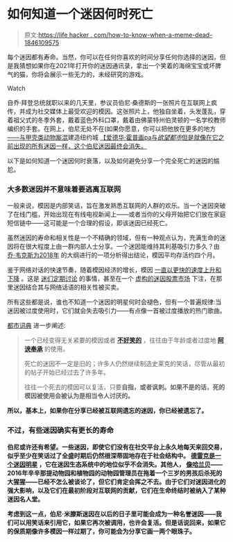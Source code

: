 # 如何知道一个迷因何时死亡

> 原文:[https://life hacker . com/how-to-know-when-a-meme-dead-1846109575](https://lifehacker.com/how-to-know-when-a-meme-is-dead-1846109575)

每个迷因都有寿命。当然，你可以在任何你喜欢的时间分享任何你选择的迷因，但是我猜想如果你在2021年打开你的迷因通讯录，拿出一个笑着的海绵宝宝或坏脾气的猫，你将会展示一些无力的，未经研究的游戏。

Watch

自乔·拜登总统就职以来的几天里，参议员伯尼·桑德斯的一张照片在互联网上疯传，并成为社交媒体上最受欢迎的模因。这张照片上，他独自坐着，头发蓬乱，穿着祖父式的冬季外套，戴着蓝色外科口罩，戴着由佛蒙特州伯灵顿的一名学校教师编织的手套。在网上，伯尼无处不在(如果你愿意，你可以把他放在更多的地方[——](https://twitter.com/RebeccaRHelm/status/1352454555959783430?s=20)[与甲壳类动物厮混](https://twitter.com/EugeneGlukh/status/1351980887920025606?ref_src=twsrc%5Etfw%7Ctwcamp%5Etweetembed%7Ctwterm%5E1351980887920025606%7Ctwgr%5E%7Ctwcon%5Es1_&ref_url=https%3A%2F%2Fwww.cnet.com%2Fnews%2Fbernie-sanders-inauguration-mittens-the-funniest-versions-of-the-meme%2F)建造纽约城 [【爱德华·霍普画](https://twitter.com/Tvini/status/1352068889216241670?ref_src=twsrc%5Etfw%7Ctwcamp%5Etweetembed%7Ctwterm%5E1352068889216241670%7Ctwgr%5E%7Ctwcon%5Es1_&ref_url=https%3A%2F%2Fwww.cnet.com%2Fnews%2Fbernie-sanders-inauguration-mittens-the-funniest-versions-of-the-meme%2F)[pa与*欲望都市*但是就像在它之前出现的所有迷因一样，这个伯尼迷因最终会消失。](https://www.instagram.com/p/CKUI0UWFGF7/?utm_source=ig_embed)

以下是如何知道一个迷因何时衰落，以及如何避免分享一个完全死亡的迷因的尴尬。

### 大多数迷因并不意味着要逃离互联网

一般来说，模因是内部笑话，旨在激发熟悉互联网的人群的欢乐。当一个迷因突破了在线门槛，开始出现在有线电视新闻上——或者当你的父母开始把它们放在家庭短信链中——这可能是一个合理的假设，即该迷因已经死亡。

虽然迷因的寿命和相关性是一个不精确的领域，但有一种观点认为，充满生命的迷因将在很大程度上由一群内部人士分享。一个迷因能维持其利基吸引力多久？由 [乔·韦克斯为2018年](https://theoutline.com/post/5035/greenwich-meme-time?zd=2&zi=2ymszdax) 的大纲进行的一项分析得出结论，模因平均存活约四个月。

鉴于网络对话的快速节奏，随着模因经济的增长，模因 [一直以更快的速度上升和下降](https://www.theatlantic.com/technology/archive/2017/12/a-unified-theory-of-meme-death/546866/) 。这是 [迷们定期讨论](https://www.reddit.com/r/MemeEconomy/comments/5zzcef/an_alarming_study_of_meme_lifespans_over_the_last/) 的事情，甚至在一个 [虚构的迷因股票市场](https://www.theverge.com/2017/1/10/14223264/meme-economy-reddit-stock-market) 下注，在那里迷因结合其与网络话语的相关性被买卖。

所有这些都是说，谁也不知道一个迷因的明星何时会褪色，但有一个普遍规律:当迷因被过度使用时，它们就会失去吸引力——有点像一首被过度播放的热门歌曲。

[都市词典](https://www.urbandictionary.com/define.php?term=dead%20meme) 进一步阐述:

> 一个已经变得无关紧要的模因或者 [**不好笑的**](https://www.urbandictionary.com/define.php?term=unfunny) ，往往由于年龄或者过度地 [**阿谀奉承**](https://www.urbandictionary.com/define.php?term=cringeworthy) 的使用。
> 
> 死亡的迷因不一定是旧的；许多人仍然继续制造史莱克的笑话，尽管从最初的帖子开始已经过去了许多年。
> 
> 往往一个死去的模因可以复活，只要[](https://www.urbandictionary.com/define.php?term=self-referential)**自指，或者讽刺。如果不是的话，死的模因被使用会被认为是相当令人讨厌的。**

**所以，基本上，如果你在分享已经被互联网遗忘的迷因，你已经被遗忘了。**

### **不过，有些迷因确实有更长的寿命**

**伯尼或许还有希望。一些迷因，即使它们没有在社交平台上永久地每天来回交易，似乎至少在笑话过了全盛时期后仍然根深蒂固地存在于社会结构中。 [德雷克是一个迷因明星](https://www.reddit.com/r/memes/comments/9hfgys/drake_memes_within_a_drake_meme/) ，它在迷因生态系统中的地位似乎不会消失。其他人， [像哈兰贝](https://en.wikipedia.org/wiki/Killing_of_Harambe)——2016年辛辛那提动物园和植物园的动物园管理员在拖着一个三岁的男孩后杀死的大猩猩——已经不怎么被谈论了，但它们肯定会挥之不去。由于它们对迷因进化的强大影响，以及它们在最初阶段对互联网的贡献，它们在生命终结时被纳入了某种迷因名人堂。**

**考虑到这一点，伯尼·米滕斯迷因在以后的日子里可能会成为一种名誉迷因——我们可以用笑话来引用它，如果它再次被调用，也许会复活。但是话说回来，如果它的保质期像许多模因一样过期了，你可能会为分享它画一两个眼珠子。**